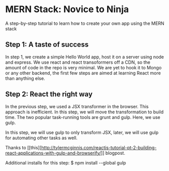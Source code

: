 # MERN Stack: Novice to Ninja
A step-by-step tutorial to learn how to create your own app using the MERN stack

## Step 1: A taste of success

In step 1, we create a simple Hello World app, host it on a server using
node and express. We use react and react transoformers off a CDN, so the
amount of code in the repo is very minimal. We are yet to hook it to
Mongo or any other backend, the first few steps are aimed at learning
React more than anything else.

## Step 2: React the right way

In the previous step, we used a JSX transformer in the browser. This approach is
inefficient. In this step, we will move the transformation to build time. The two
popular task-running tools are grunt and gulp. Here, we use gulp. 

In this step, we will use gulp to only transform JSX, later, we will use gulp for
automating other tasks as well.

Thanks to [[this][http://tylermcginnis.com/reactjs-tutorial-pt-2-building-react-applications-with-gulp-and-browserify/]] blogpost.

Additional installs for this step:
$ npm install --global gulp

